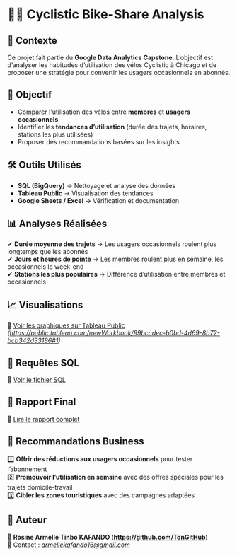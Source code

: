 # 🚴‍♂️ Cyclistic Bike-Share Analysis  

## 📌 Contexte  
Ce projet fait partie du **Google Data Analytics Capstone**. L’objectif est d’analyser les habitudes d’utilisation des vélos Cyclistic à Chicago et de proposer une stratégie pour convertir les usagers occasionnels en abonnés.  

## 🎯 Objectif  
- Comparer l'utilisation des vélos entre **membres** et **usagers occasionnels**  
- Identifier les **tendances d’utilisation** (durée des trajets, horaires, stations les plus utilisées)  
- Proposer des recommandations basées sur les insights  

## 🛠️ Outils Utilisés  
- **SQL (BigQuery)** → Nettoyage et analyse des données  
- **Tableau Public** → Visualisation des tendances  
- **Google Sheets / Excel** → Vérification et documentation  

## 📊 Analyses Réalisées  
✔ **Durée moyenne des trajets** → Les usagers occasionnels roulent plus longtemps que les abonnés  
✔ **Jours et heures de pointe** → Les membres roulent plus en semaine, les occasionnels le week-end  
✔ **Stations les plus populaires** → Différence d’utilisation entre membres et occasionnels  

## 📈 Visualisations  
🔹 [Voir les graphiques sur Tableau Public](https://public.tableau.com/) *(https://public.tableau.com/newWorkbook/99bccdec-b0bd-4d69-8b72-bcb342d33186#1)*  

## 📜 Requêtes SQL  
📂 [Voir le fichier SQL](./Cyclistic_Analysis.sql)  

## 📑 Rapport Final  
📂 [Lire le rapport complet](./Cyclistic_Report.pdf)  

## 🚀 Recommandations Business  
1️⃣ **Offrir des réductions aux usagers occasionnels** pour tester l’abonnement  
2️⃣ **Promouvoir l’utilisation en semaine** avec des offres spéciales pour les trajets domicile-travail  
3️⃣ **Cibler les zones touristiques** avec des campagnes adaptées  

## 📌 Auteur  
👤 **Rosine Armelle Tinbo KAFANDO (https://github.com/TonGitHub)**  
📧 Contact : *armellekafando16@gmail.com*  
